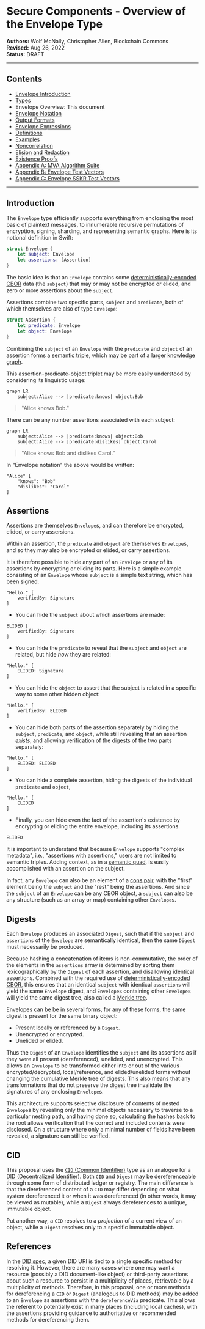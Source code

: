 # Secure Components - Overview of the Envelope Type

**Authors:** Wolf McNally, Christopher Allen, Blockchain Commons</br>
**Revised:** Aug 26, 2022</br>
**Status:** DRAFT

---

## Contents

* [Envelope Introduction](00-INTRODUCTION.md)
* [Types](01-TYPES.md)
* Envelope Overview: This document
* [Envelope Notation](03-ENVELOPE-NOTATION.md)
* [Output Formats](04-OUTPUT-FORMATS.md)
* [Envelope Expressions](05-ENVELOPE-EXPRESSIONS.md)
* [Definitions](06-DEFINITIONS.md)
* [Examples](07-EXAMPLES.md)
* [Noncorrelation](08-NONCORRELATION.md)
* [Elision and Redaction](09-ELISION-REDACTION.md)
* [Existence Proofs](10-EXISTENCE-PROOFS.md)
* [Appendix A: MVA Algorithm Suite](11-A-ALGORITHMS.md)
* [Appendix B: Envelope Test Vectors](12-B-ENVELOPE-TEST-VECTORS.md)
* [Appendix C: Envelope SSKR Test Vectors](13-C-ENVELOPE-SSKR-TEST-VECTORS.md)

---

## Introduction

The `Envelope` type efficiently supports everything from enclosing the most basic of plaintext messages, to innumerable recursive permutations of encryption, signing, sharding, and representing semantic graphs. Here is its notional definition in Swift:

```swift
struct Envelope {
    let subject: Envelope
    let assertions: [Assertion]
}
```

The basic idea is that an `Envelope` contains some [deterministically-encoded CBOR](https://www.rfc-editor.org/rfc/rfc8949.html#name-deterministically-encoded-c) data (the `subject`) that may or may not be encrypted or elided, and zero or more assertions about the `subject`.

Assertions combine two specific parts, `subject` and `predicate`, both of which themselves are also of type `Envelope`:

```swift
struct Assertion {
    let predicate: Envelope
    let object: Envelope
}
```

Combining the `subject` of an `Envelope` with the `predicate` and `object` of an assertion forms a [semantic triple](https://en.wikipedia.org/wiki/Semantic_triple), which may be part of a larger [knowledge graph](https://en.wikipedia.org/wiki/Knowledge_graph).

This assertion-predicate-object triplet may be more easily understood by considering its linguistic usage:

```mermaid
graph LR
    subject:Alice --> |predicate:knows| object:Bob
```

> "Alice knows Bob."

There can be any number assertions associated with each subject:

```mermaid
graph LR
    subject:Alice --> |predicate:knows| object:Bob
    subject:Alice --> |predicate:dislikes| object:Carol
```

> "Alice knows Bob and dislikes Carol."

In "Envelope notation" the above would be written:

```
"Alice" [
    "knows": "Bob"
    "dislikes": "Carol"
]
```

## Assertions

Assertions are themselves `Envelope`s, and can therefore be encrypted, elided, or carry assersions.

Within an assertion, the `predicate` and `object` are themselves `Envelope`s, and so they may also be encrypted or elided, or carry assertions.

It is therefore possible to hide any part of an `Envelope` or any of its assertions by encrypting or eliding its parts. Here is a simple example consisting of an `Envelope` whose `subject` is a simple text string, which has been signed.

```
"Hello." [
    verifiedBy: Signature
]
```

* You can hide the `subject` about which assertions are made:

```
ELIDED [
    verifiedBy: Signature
]
```

* You can hide the `predicate` to reveal that the `subject` and `object` are related, but hide *how* they are related:

```
"Hello." [
    ELIDED: Signature
]
```

* You can hide the `object` to assert that the subject is related in a specific way to some other hidden object:

```
"Hello." [
    verifiedBy: ELIDED
]
```

* You can hide both parts of the assertion separately by hiding the `subject`, `predicate`, and `object`, while still revealing that an assertion *exists*, and allowing verification of the digests of the two parts separately:

```
"Hello." [
    ELIDED: ELIDED
]
```

* You can hide a complete assertion, hiding the digests of the individual `predicate` and `object`,

```
"Hello." [
    ELIDED
]
```

* Finally, you can hide even the fact of the assertion's existence by encrypting or eliding the entire envelope, including its assertions.

```
ELIDED
```

It is important to understand that because `Envelope` supports "complex metadata", i.e., "assertions with assertions," users are not limited to semantic triples. Adding context, as in a [semantic quad](https://en.wikipedia.org/wiki/Named_graph#Named_graphs_and_quads), is easily accomplished with an assertion on the subject.

In fact, any `Envelope` can also be an element of a [cons pair](https://en.wikipedia.org/wiki/Cons), with the "first" element being the `subject` and the "rest" being the assertions. And since the `subject` of an `Envelope` can be any CBOR object, a `subject` can also be any structure (such as an array or map) containing other `Envelope`s.

## Digests

Each `Envelope` produces an associated `Digest`, such that if the `subject` and `assertions` of the `Envelope` are semantically identical, then the same `Digest` must necessarily be produced.

Because hashing a concatenation of items is non-commutative, the order of the elements in the `assertions` array is determined by sorting them lexicographically by the `Digest` of each assertion, and disallowing identical assertions. Combined with the required use of [deterministically-encoded CBOR](https://www.rfc-editor.org/rfc/rfc8949.html#name-deterministically-encoded-c), this ensures that an identical `subject` with identical `assertions` will yield the same `Envelope` digest, and `Envelope`s containing other `Envelope`s will yield the same digest tree, also called a [Merkle tree](https://en.wikipedia.org/wiki/Merkle_tree).

Envelopes can be be in several forms, for any of these forms, the same digest is present for the same binary object:

* Present locally or referenced by a `Digest`.
* Unencrypted or encrypted.
* Unelided or elided.

Thus the `Digest` of an `Envelope` identifies the `subject` and its assertions as if they were all present (dereferenced), unelided, and unencrypted. This allows an `Envelope` to be transformed either into or out of the various encrypted/decrypted, local/reference, and elided/unelided forms without changing the cumulative Merkle tree of digests. This also means that any transformations that do not preserve the digest tree invalidate the signatures of any enclosing `Envelope`s.

This architecture supports selective disclosure of contents of nested `Envelope`s by revealing only the minimal objects necessary to traverse to a particular nesting path, and having done so, calculating the hashes back to the root allows verification that the correct and included contents were disclosed. On a structure where only a minimal number of fields have been revealed, a signature can still be verified.

## CID

This proposal uses the [`CID` (Common Identifier)](https://github.com/BlockchainCommons/Research/blob/master/papers/bcr-2022-002-cid-common-identifier.md) type as an analogue for a [DID (Decentralized Identifier)](https://www.w3.org/TR/did-core). Both `CID` and `Digest` may be dereferenceable through some form of distributed ledger or registry. The main difference is that the dereferenced content of a `CID` may differ depending on what system dereferenced it or when it was dereferenced (in other words, it may be viewed as mutable), while a `Digest` always dereferences to a unique, immutable object.

Put another way, a `CID` resolves to a *projection* of a current view of an object, while a `Digest` resolves only to a specific immutable object.

## References

In the [DID spec](https://www.w3.org/TR/did-core/), a given DID URI is tied to a single specific method for resolving it. However, there are many cases where one may want a resource (possibly a DID document-like object) or third-party assertions about such a resource to persist in a multiplicity of places, retrievable by a multiplicity of methods. Therefore, in this proposal, one or more methods for dereferencing a `CID` or `Digest` (analogous to DID methods) may be added to an `Envelope` as assertions with the `dereferenceVia` predicate. This allows the referent to potentially exist in many places (including local caches), with the assertions providing guidance to authoritative or recommended methods for dereferencing them.
